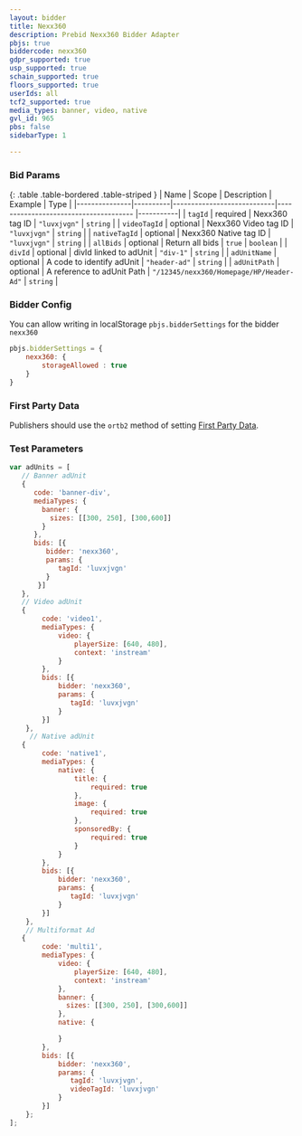 ```yaml
---
layout: bidder
title: Nexx360
description: Prebid Nexx360 Bidder Adapter
pbjs: true
biddercode: nexx360
gdpr_supported: true
usp_supported: true
schain_supported: true
floors_supported: true
userIds: all
tcf2_supported: true
media_types: banner, video, native
gvl_id: 965
pbs: false
sidebarType: 1

---
```



### Bid Params

{: .table .table-bordered .table-striped }
| Name          | Scope    | Description                | Example                                   | Type      |
|---------------|----------|----------------------------|--------------------------------------     |-----------|
| `tagId`       | required | Nexx360 tag ID             | `"luvxjvgn"`                              | `string`  |
| `videoTagId`  | optional | Nexx360 Video tag ID       | `"luvxjvgn"`                              | `string`  |
| `nativeTagId` | optional | Nexx360 Native tag ID      | `"luvxjvgn"`                              | `string`  |
| `allBids`     | optional | Return all bids            | `true`                                    | `boolean` |
| `divId`       | optional | divId linked to adUnit     | `"div-1"`                                 | `string`  |
| `adUnitName`  | optional | A code to identify adUnit  | `"header-ad"`                             | `string`  |
| `adUnitPath`  | optional | A reference to adUnit Path | `"/12345/nexx360/Homepage/HP/Header-Ad"`  | `string`  |

### Bidder Config

You can allow writing in localStorage `pbjs.bidderSettings` for the bidder `nexx360`

```javascript
pbjs.bidderSettings = {
    nexx360: {
        storageAllowed : true
    }
}
```

### First Party Data

Publishers should use the `ortb2` method of setting [First Party Data](https://docs.prebid.org/features/firstPartyData.html).

### Test Parameters

```javascript
var adUnits = [
   // Banner adUnit
   {
      code: 'banner-div',
      mediaTypes: {
        banner: {
          sizes: [[300, 250], [300,600]]
        }
      },
      bids: [{
         bidder: 'nexx360',
         params: {
            tagId: 'luvxjvgn'
         }
       }]
   },
   // Video adUnit
   {
        code: 'video1',
        mediaTypes: {
            video: {
                playerSize: [640, 480],
                context: 'instream'
            }
        },
        bids: [{
            bidder: 'nexx360',
            params: {
               tagId: 'luvxjvgn'
            }
        }]
    },
     // Native adUnit
   {
        code: 'native1',
        mediaTypes: {
            native: {
                title: {
                    required: true
                },
                image: {
                    required: true
                },
                sponsoredBy: {
                    required: true
                }
            }
        },
        bids: [{
            bidder: 'nexx360',
            params: {
               tagId: 'luvxjvgn'
            }
        }]
    },
    // Multiformat Ad
   {
        code: 'multi1',
        mediaTypes: {
            video: {
                playerSize: [640, 480],
                context: 'instream'
            },
            banner: {
              sizes: [[300, 250], [300,600]]
            },
            native: {

            }
        },
        bids: [{
            bidder: 'nexx360',
            params: {
               tagId: 'luvxjvgn',
               videoTagId: 'luvxjvgn'
            }
        }]
    };
];
```
